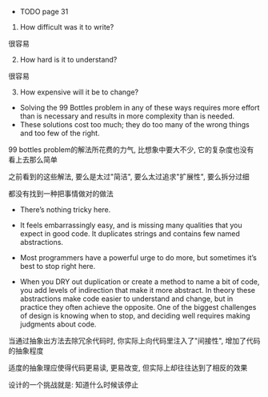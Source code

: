 + TODO page 31

1. How difficult was it to write?

很容易

2. How hard is it to understand?

很容易

3. How expensive will it be to change?



+ Solving the 99 Bottles problem in any of these ways requires more effort than is necessary and results in more complexity than is needed.
+ These solutions cost too much; they do too many of the wrong things and too few of the right.

99 bottles problem的解法所花费的力气, 比想象中要大不少, 它的复杂度也没有看上去那么简单

之前看到的这些解法, 要么是太过"简洁", 要么太过追求"扩展性", 要么拆分过细

都没有找到一种把事情做对的做法

+ There’s nothing tricky here.

+ It feels embarrassingly easy, and is missing many qualities that you expect in good code. It duplicates strings and contains few named abstractions.

+ Most programmers have a powerful urge to do more, but sometimes it’s best to stop right here.

+ When you DRY out duplication or create a method to name a bit of code, you add levels of indirection that make it more abstract. In theory these abstractions make code easier to understand and change, but in practice they often achieve the opposite. One of the biggest challenges of design is knowing when to stop, and deciding well requires making judgments about code.

当通过抽象出方法去除冗余代码时, 你实际上向代码里注入了"间接性", 增加了代码的抽象程度

适度的抽象理应使得代码更易读, 更易改变, 但实际上却往往达到了相反的效果

设计的一个挑战就是: 知道什么时候该停止

